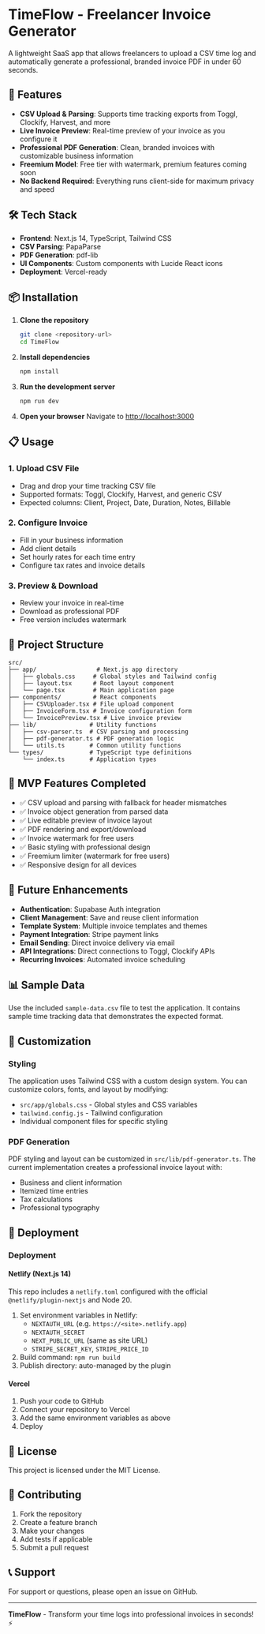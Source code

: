 # TimeFlow - Freelancer Invoice Generator

A lightweight SaaS app that allows freelancers to upload a CSV time log and automatically generate a professional, branded invoice PDF in under 60 seconds.

## 🚀 Features

- **CSV Upload & Parsing**: Supports time tracking exports from Toggl, Clockify, Harvest, and more
- **Live Invoice Preview**: Real-time preview of your invoice as you configure it
- **Professional PDF Generation**: Clean, branded invoices with customizable business information
- **Freemium Model**: Free tier with watermark, premium features coming soon
- **No Backend Required**: Everything runs client-side for maximum privacy and speed

## 🛠️ Tech Stack

- **Frontend**: Next.js 14, TypeScript, Tailwind CSS
- **CSV Parsing**: PapaParse
- **PDF Generation**: pdf-lib
- **UI Components**: Custom components with Lucide React icons
- **Deployment**: Vercel-ready

## 📦 Installation

1. **Clone the repository**
   ```bash
   git clone <repository-url>
   cd TimeFlow
   ```

2. **Install dependencies**
   ```bash
   npm install
   ```

3. **Run the development server**
   ```bash
   npm run dev
   ```

4. **Open your browser**
   Navigate to [http://localhost:3000](http://localhost:3000)

## 📋 Usage

### 1. Upload CSV File
- Drag and drop your time tracking CSV file
- Supported formats: Toggl, Clockify, Harvest, and generic CSV
- Expected columns: Client, Project, Date, Duration, Notes, Billable

### 2. Configure Invoice
- Fill in your business information
- Add client details
- Set hourly rates for each time entry
- Configure tax rates and invoice details

### 3. Preview & Download
- Review your invoice in real-time
- Download as professional PDF
- Free version includes watermark

## 📁 Project Structure

```
src/
├── app/                 # Next.js app directory
│   ├── globals.css     # Global styles and Tailwind config
│   ├── layout.tsx      # Root layout component
│   └── page.tsx        # Main application page
├── components/         # React components
│   ├── CSVUploader.tsx # File upload component
│   ├── InvoiceForm.tsx # Invoice configuration form
│   └── InvoicePreview.tsx # Live invoice preview
├── lib/               # Utility functions
│   ├── csv-parser.ts  # CSV parsing and processing
│   ├── pdf-generator.ts # PDF generation logic
│   └── utils.ts       # Common utility functions
└── types/             # TypeScript type definitions
    └── index.ts       # Application types
```

## 🎯 MVP Features Completed

- ✅ CSV upload and parsing with fallback for header mismatches
- ✅ Invoice object generation from parsed data
- ✅ Live editable preview of invoice layout
- ✅ PDF rendering and export/download
- ✅ Invoice watermark for free users
- ✅ Basic styling with professional design
- ✅ Freemium limiter (watermark for free users)
- ✅ Responsive design for all devices

## 🚧 Future Enhancements

- **Authentication**: Supabase Auth integration
- **Client Management**: Save and reuse client information
- **Template System**: Multiple invoice templates and themes
- **Payment Integration**: Stripe payment links
- **Email Sending**: Direct invoice delivery via email
- **API Integrations**: Direct connections to Toggl, Clockify APIs
- **Recurring Invoices**: Automated invoice scheduling

## 📊 Sample Data

Use the included `sample-data.csv` file to test the application. It contains sample time tracking data that demonstrates the expected format.

## 🎨 Customization

### Styling
The application uses Tailwind CSS with a custom design system. You can customize colors, fonts, and layout by modifying:

- `src/app/globals.css` - Global styles and CSS variables
- `tailwind.config.js` - Tailwind configuration
- Individual component files for specific styling

### PDF Generation
PDF styling and layout can be customized in `src/lib/pdf-generator.ts`. The current implementation creates a professional invoice layout with:

- Business and client information
- Itemized time entries
- Tax calculations
- Professional typography

## 🚀 Deployment

### Deployment

#### Netlify (Next.js 14)
This repo includes a `netlify.toml` configured with the official `@netlify/plugin-nextjs` and Node 20.

1. Set environment variables in Netlify:
   - `NEXTAUTH_URL` (e.g. `https://<site>.netlify.app`)
   - `NEXTAUTH_SECRET`
   - `NEXT_PUBLIC_URL` (same as site URL)
   - `STRIPE_SECRET_KEY`, `STRIPE_PRICE_ID`
2. Build command: `npm run build`
3. Publish directory: auto-managed by the plugin

#### Vercel
1. Push your code to GitHub
2. Connect your repository to Vercel
3. Add the same environment variables as above
4. Deploy

## 📝 License

This project is licensed under the MIT License.

## 🤝 Contributing

1. Fork the repository
2. Create a feature branch
3. Make your changes
4. Add tests if applicable
5. Submit a pull request

## 📞 Support

For support or questions, please open an issue on GitHub.

---

**TimeFlow** - Transform your time logs into professional invoices in seconds! ⚡ 